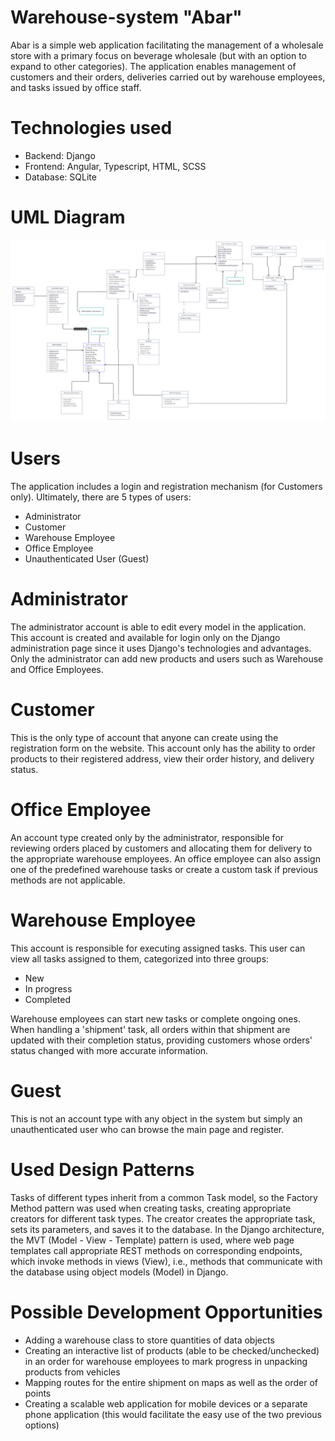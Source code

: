 # Warehouse-system "Abar"
Abar is a simple web application facilitating the management of a wholesale store with a primary focus on beverage wholesale (but with an option to expand to other categories). The application enables management of customers and their orders, deliveries carried out by warehouse employees, and tasks issued by office staff.

# Technologies used
- Backend: Django
- Frontend: Angular, Typescript, HTML, SCSS
- Database: SQLite

# UML Diagram
![alt text](https://github.com/whykciu/Warehouse-system/blob/main/WarehouseSystemyUML.png)

# Users
The application includes a login and registration mechanism (for Customers only). Ultimately, there are 5 types of users:
- Administrator
- Customer
- Warehouse Employee
- Office Employee
- Unauthenticated User (Guest)

# Administrator
The administrator account is able to edit every model in the application. This account is created and available for login only on the Django administration page since it uses Django's technologies and advantages. Only the administrator can add new products and users such as Warehouse and Office Employees.

# Customer
This is the only type of account that anyone can create using the registration form on the website. This account only has the ability to order products to their registered address, view their order history, and delivery status.

# Office Employee
An account type created only by the administrator, responsible for reviewing orders placed by customers and allocating them for delivery to the appropriate warehouse employees. An office employee can also assign one of the predefined warehouse tasks or create a custom task if previous methods are not applicable.

# Warehouse Employee
This account is responsible for executing assigned tasks. This user can view all tasks assigned to them, categorized into three groups:
- New
- In progress
- Completed
    
Warehouse employees can start new tasks or complete ongoing ones. When handling a 'shipment' task, all orders within that shipment are updated with their completion status, providing customers whose orders' status changed with more accurate information.

# Guest
This is not an account type with any object in the system but simply an unauthenticated user who can browse the main page and register.

# Used Design Patterns
Tasks of different types inherit from a common Task model, so the Factory Method pattern was used when creating tasks, creating appropriate creators for different task types. The creator creates the appropriate task, sets its parameters, and saves it to the database. In the Django architecture, the MVT (Model - View - Template) pattern is used, where web page templates call appropriate REST methods on corresponding endpoints, which invoke methods in views (View), i.e., methods that communicate with the database using object models (Model) in Django.

# Possible Development Opportunities
- Adding a warehouse class to store quantities of data objects
- Creating an interactive list of products (able to be checked/unchecked) in an order for warehouse employees to mark progress in unpacking products from vehicles
- Mapping routes for the entire shipment on maps as well as the order of points
- Creating a scalable web application for mobile devices or a separate phone application (this would facilitate the easy use of the two previous options)
